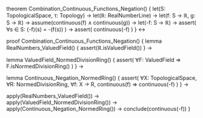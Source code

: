 theorem Combination_Continuous_Functions_Negation() {
  let(S: TopologicalSpace, τ: Topology) →
  let(ℝ: RealNumberLine) →
  let(f: S → ℝ, g: S → ℝ) →
  assume(continuous(f) ∧ continuous(g)) →
  let(-f: S → ℝ) →
  assert(
    ∀s ∈ S: (-f)(s) = -(f(s))
  ) →
  assert(
    continuous(-f)
  )
} ↔

proof Combination_Continuous_Functions_Negation() {
  lemma RealNumbers_ValuedField() {
    assert(ℝ.isValuedField())
  } →
  
  lemma ValuedField_NormedDivisionRing() {
    assert(
      ∀F: ValuedField ⇒ F.isNormedDivisionRing()
    )
  } →
  
  lemma Continuous_Negation_NormedRing() {
    assert(
      ∀X: TopologicalSpace, 
      ∀R: NormedDivisionRing,
      ∀f: X → R,
      continuous(f) ⇒ continuous(-f)
    )
  } →
  
  apply(RealNumbers_ValuedField()) →
  apply(ValuedField_NormedDivisionRing()) →
  apply(Continuous_Negation_NormedRing()) →
  conclude(continuous(-f))
}